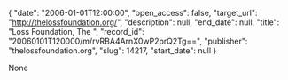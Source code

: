 {
  "date": "2006-01-01T12:00:00", 
  "open_access": false, 
  "target_url": "http://thelossfoundation.org/", 
  "description": null, 
  "end_date": null, 
  "title": "Loss Foundation, The ", 
  "record_id": "20060101T120000/m/rvRBA4ArnX0wP2prQ2Tg==", 
  "publisher": "thelossfoundation.org", 
  "slug": 14217, 
  "start_date": null
}

None